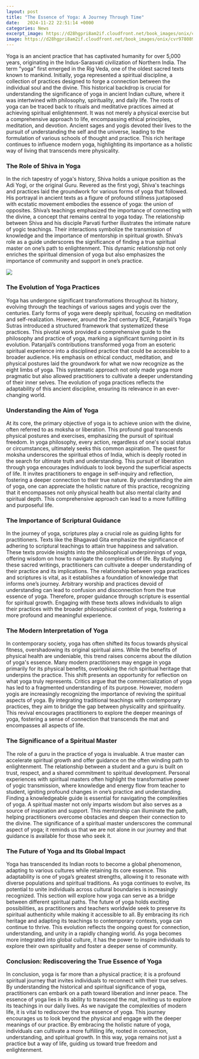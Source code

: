 ```yaml
---
layout: post
title: "The Essence of Yoga: A Journey Through Time"
date:   2024-11-22 22:51:14 +0000
categories: News
excerpt_image: https://d28hgpri8am2if.cloudfront.net/book_images/onix/cvr9780892817382/the-essence-of-yoga-9780892817382_hr.jpg
image: https://d28hgpri8am2if.cloudfront.net/book_images/onix/cvr9780892817382/the-essence-of-yoga-9780892817382_hr.jpg
---
```


Yoga is an ancient practice that has captivated humanity for over 5,000 years, originating in the Indus-Sarasvati civilization of Northern India. The term "yoga" first emerged in the Rig Veda, one of the oldest sacred texts known to mankind. Initially, yoga represented a spiritual discipline, a collection of practices designed to forge a connection between the individual soul and the divine. This historical backdrop is crucial for understanding the significance of yoga in ancient Indian culture, where it was intertwined with philosophy, spirituality, and daily life.
The roots of yoga can be traced back to rituals and meditative practices aimed at achieving spiritual enlightenment. It was not merely a physical exercise but a comprehensive approach to life, encompassing ethical principles, meditation, and devotion. Ancient sages and yogis devoted their lives to the pursuit of understanding the self and the universe, leading to the formulation of various schools of thought and practice. This rich heritage continues to influence modern yoga, highlighting its importance as a holistic way of living that transcends mere physicality.
### The Role of Shiva in Yoga
In the rich tapestry of yoga's history, Shiva holds a unique position as the Adi Yogi, or the original Guru. Revered as the first yogi, Shiva's teachings and practices laid the groundwork for various forms of yoga that followed. His portrayal in ancient texts as a figure of profound stillness juxtaposed with ecstatic movement embodies the essence of yoga: the union of opposites. Shiva’s teachings emphasized the importance of connecting with the divine, a concept that remains central to yoga today.
The relationship between Shiva and his disciple Parvati further illustrates the intimate nature of yogic teachings. Their interactions symbolize the transmission of knowledge and the importance of mentorship in spiritual growth. Shiva’s role as a guide underscores the significance of finding a true spiritual master on one’s path to enlightenment. This dynamic relationship not only enriches the spiritual dimension of yoga but also emphasizes the importance of community and support in one’s practice.

![](https://d28hgpri8am2if.cloudfront.net/book_images/onix/cvr9780892817382/the-essence-of-yoga-9780892817382_hr.jpg)
### The Evolution of Yoga Practices
Yoga has undergone significant transformations throughout its history, evolving through the teachings of various sages and yogis over the centuries. Early forms of yoga were deeply spiritual, focusing on meditation and self-realization. However, around the 2nd century BCE, Patanjali’s Yoga Sutras introduced a structured framework that systematized these practices. This pivotal work provided a comprehensive guide to the philosophy and practice of yoga, marking a significant turning point in its evolution.
Patanjali’s contributions transformed yoga from an esoteric spiritual experience into a disciplined practice that could be accessible to a broader audience. His emphasis on ethical conduct, meditation, and physical postures laid the groundwork for what we now recognize as the eight limbs of yoga. This systematic approach not only made yoga more pragmatic but also allowed practitioners to cultivate a deeper understanding of their inner selves. The evolution of yoga practices reflects the adaptability of this ancient discipline, ensuring its relevance in an ever-changing world.
### Understanding the Aim of Yoga
At its core, the primary objective of yoga is to achieve union with the divine, often referred to as moksha or liberation. This profound goal transcends physical postures and exercises, emphasizing the pursuit of spiritual freedom. In yoga philosophy, every action, regardless of one's social status or circumstances, ultimately seeks this common aspiration. The quest for moksha underscores the spiritual ethos of India, which is deeply rooted in the search for ultimate truth and understanding.
This pursuit of liberation through yoga encourages individuals to look beyond the superficial aspects of life. It invites practitioners to engage in self-inquiry and reflection, fostering a deeper connection to their true nature. By understanding the aim of yoga, one can appreciate the holistic nature of this practice, recognizing that it encompasses not only physical health but also mental clarity and spiritual depth. This comprehensive approach can lead to a more fulfilling and purposeful life.
### The Importance of Scriptural Guidance
In the journey of yoga, scriptures play a crucial role as guiding lights for practitioners. Texts like the Bhagavad Gita emphasize the significance of adhering to scriptural teachings to attain true happiness and salvation. These texts provide insights into the philosophical underpinnings of yoga, offering wisdom on how to navigate the complexities of life. By studying these sacred writings, practitioners can cultivate a deeper understanding of their practice and its implications.
The relationship between yoga practices and scriptures is vital, as it establishes a foundation of knowledge that informs one’s journey. Arbitrary worship and practices devoid of understanding can lead to confusion and disconnection from the true essence of yoga. Therefore, proper guidance through scripture is essential for spiritual growth. Engaging with these texts allows individuals to align their practices with the broader philosophical context of yoga, fostering a more profound and meaningful experience.
### The Modern Interpretation of Yoga
In contemporary society, yoga has often shifted its focus towards physical fitness, overshadowing its original spiritual aims. While the benefits of physical health are undeniable, this trend raises concerns about the dilution of yoga's essence. Many modern practitioners may engage in yoga primarily for its physical benefits, overlooking the rich spiritual heritage that underpins the practice. This shift presents an opportunity for reflection on what yoga truly represents.
Critics argue that the commercialization of yoga has led to a fragmented understanding of its purpose. However, modern yogis are increasingly recognizing the importance of reviving the spiritual aspects of yoga. By integrating traditional teachings with contemporary practices, they aim to bridge the gap between physicality and spirituality. This revival encourages practitioners to explore the deeper meanings of yoga, fostering a sense of connection that transcends the mat and encompasses all aspects of life.
### The Significance of a Spiritual Master
The role of a guru in the practice of yoga is invaluable. A true master can accelerate spiritual growth and offer guidance on the often winding path to enlightenment. The relationship between a student and a guru is built on trust, respect, and a shared commitment to spiritual development. Personal experiences with spiritual masters often highlight the transformative power of yogic transmission, where knowledge and energy flow from teacher to student, igniting profound changes in one’s practice and understanding.
Finding a knowledgeable guide is essential for navigating the complexities of yoga. A spiritual master not only imparts wisdom but also serves as a source of inspiration and support. This mentorship can illuminate the path, helping practitioners overcome obstacles and deepen their connection to the divine. The significance of a spiritual master underscores the communal aspect of yoga; it reminds us that we are not alone in our journey and that guidance is available for those who seek it.
### The Future of Yoga and Its Global Impact
Yoga has transcended its Indian roots to become a global phenomenon, adapting to various cultures while retaining its core essence. This adaptability is one of yoga’s greatest strengths, allowing it to resonate with diverse populations and spiritual traditions. As yoga continues to evolve, its potential to unite individuals across cultural boundaries is increasingly recognized. This section will explore how yoga can serve as a bridge between different spiritual paths.
The future of yoga holds exciting possibilities, as practitioners and teachers worldwide seek to preserve its spiritual authenticity while making it accessible to all. By embracing its rich heritage and adapting its teachings to contemporary contexts, yoga can continue to thrive. This evolution reflects the ongoing quest for connection, understanding, and unity in a rapidly changing world. As yoga becomes more integrated into global culture, it has the power to inspire individuals to explore their own spirituality and foster a deeper sense of community.
### Conclusion: Rediscovering the True Essence of Yoga
In conclusion, yoga is far more than a physical practice; it is a profound spiritual journey that invites individuals to reconnect with their true selves. By understanding the historical and spiritual significance of yoga, practitioners can embark on a path toward liberation and inner peace. The essence of yoga lies in its ability to transcend the mat, inviting us to explore its teachings in our daily lives.
As we navigate the complexities of modern life, it is vital to rediscover the true essence of yoga. This journey encourages us to look beyond the physical and engage with the deeper meanings of our practice. By embracing the holistic nature of yoga, individuals can cultivate a more fulfilling life, rooted in connection, understanding, and spiritual growth. In this way, yoga remains not just a practice but a way of life, guiding us toward true freedom and enlightenment.